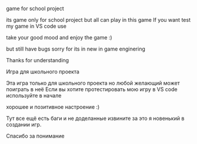game for school project

its game only for school project but all can play in this game
If you want test my game in VS code use

take your good mood and enjoy the game :)

but still have bugs sorry for its in new in game enginering

Thanks for understanding

Игра для школьного проекта

Эта игра только для школьного проекта но любой желающий может поиграть в неё
Если вы хотите протестировать мою игру в VS code используйте в начале

хорошее и позитивное настроение :)

Тут все ещё есть баги и не доделанные извините за это я новенький в создании игр.

Спасибо за понимание


